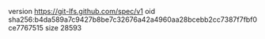 version https://git-lfs.github.com/spec/v1
oid sha256:b4da589a7c9427b8be7c32676a42a4960aa28bcebb2cc7387f7fbf0ce7767515
size 28593
